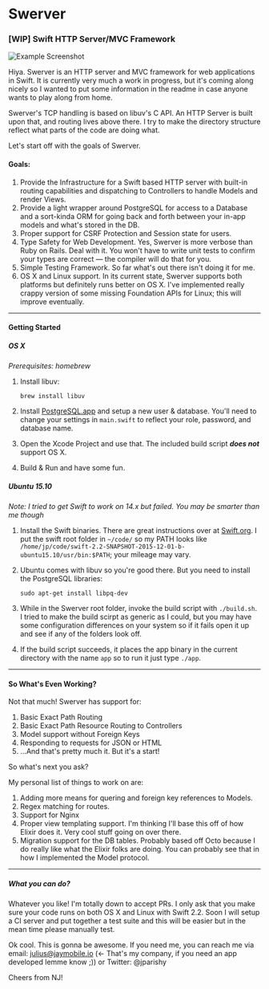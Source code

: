 # Swerver
### [WIP] Swift HTTP Server/MVC Framework

![Example Screenshot](http://i.imgur.com/MncDaVp.jpg)

Hiya. Swerver is an HTTP server and MVC framework for web applications in Swift.
It is currently very much a work in progress, but it's coming along nicely so I wanted to put some information in the readme in case anyone wants to play along from home.

Swerver's TCP handling is based on libuv's C API. An HTTP Server is built upon that, and routing lives above there. I try to make the directory structure reflect what parts of the code are doing what.

Let's start off with the goals of Swerver.

#### Goals:
1. Provide the Infrastructure for a Swift based HTTP server with built-in routing capabilities and dispatching to Controllers to handle Models and render Views.
2. Provide a light wrapper around PostgreSQL for access to a Database and a sort-kinda ORM for going back and forth between your in-app models and what's stored in the DB.
3. Proper support for CSRF Protection and Session state for users.
4. Type Safety for Web Development. Yes, Swerver is more verbose than Ruby on Rails. Deal with it. You won't have to write unit tests to confirm your types are correct — the compiler will do that for you.
5. Simple Testing Framework. So far what's out there isn't doing it for me.
6. OS X and Linux support. In its current state, Swerver supports both platforms but definitely runs better on OS X. I've implemented really crappy version of some missing Foundation APIs for Linux; this will improve eventually.

----

#### Getting Started

##### OS X
_Prerequisites: homebrew_
1. Install libuv:

    ```brew install libuv```
2. Install [PostgreSQL.app](http://postgresapp.com/) and setup a new user & database. You'll need to change your settings in `main.swift` to reflect your role, password, and database name.
3. Open the Xcode Project and use that. The included build script ***does not*** support OS X.
4. Build & Run and have some fun.

##### Ubuntu 15.10
_Note: I tried to get Swift to work on 14.x but failed. You may be smarter than me though_

1. Install the Swift binaries. There are great instructions over at [Swift.org](https://swift.org/getting-started/). I put the swift root folder in `~/code/` so my PATH looks like `/home/jp/code/swift-2.2-SNAPSHOT-2015-12-01-b-ubuntu15.10/usr/bin:$PATH`; your mileage may vary.
2. Ubuntu comes with libuv so you're good there. But you need to install the PostgreSQL libraries:

    ```sudo apt-get install libpq-dev```

3. While in the Swerver root folder, invoke the build script with `./build.sh`. I tried to make the build scirpt as generic as I could, but you may have some configuration differences on your system so if it fails open it up and see if any of the folders look off.
4. If the build script succeeds, it places the app binary in the current directory with the name `app` so to run it just type `./app`.

----

#### So What's Even Working?

Not that much! Swerver has support for:

1. Basic Exact Path Routing
2. Basic Exact Path Resource Routing to Controllers
3. Model support without Foreign Keys
4. Responding to requests for JSON or HTML
5. ...And that's pretty much it. But it's a start!

So what's next you ask?

My personal list of things to work on are:

1. Adding more means for quering and foreign key references to Models.
2. Regex matching for routes.
3. Support for Nginx
4. Proper view templating support. I'm thinking I'll base this off of how Elixir does it. Very cool stuff going on over there.
5. Migration support for the DB tables. Probably based off Octo because I do really like what the Elixir folks are doing. You can probably see that in how I implemented the Model protocol.

----

##### What you can do?

Whatever you like! I'm totally down to accept PRs. I only ask that you make sure your code runs on both OS X and Linux with Swift 2.2. Soon I will setup a CI server and put together a test suite and this will be easier but in the mean time please manually test.


Ok cool. This is gonna be awesome. If you need me, you can reach me via email:
julius@jaymobile.io (<- That's my company, if you need an app developed lemme know ;))
or Twitter: @jparishy

Cheers from NJ!
